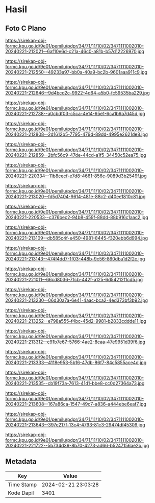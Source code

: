# Hasil

## Foto C Plano

https://sirekap-obj-formc.kpu.go.id/9e01/pemilu/pdpr/34/71/11/10/02/3471111002010-20240221-212021--6af10e6d-c21a-46c0-a81b-b57d12226970.jpg

https://sirekap-obj-formc.kpu.go.id/9e01/pemilu/pdpr/34/71/11/10/02/3471111002010-20240221-212550--49233a97-bb0a-40a9-bc2b-9601aaa911c9.jpg

https://sirekap-obj-formc.kpu.go.id/9e01/pemilu/pdpr/34/71/11/10/02/3471111002010-20240221-212646--9d4bcd2c-9922-4d64-a5b0-fc59535ba229.jpg

https://sirekap-obj-formc.kpu.go.id/9e01/pemilu/pdpr/34/71/11/10/02/3471111002010-20240221-212738--a0cbdf03-c5ca-4e14-95e1-6ca1b9a7d45d.jpg

https://sirekap-obj-formc.kpu.go.id/9e01/pemilu/pdpr/34/71/11/10/02/3471111002010-20240221-212808--2d1612b5-7795-479d-89dd-4995e2621de8.jpg

https://sirekap-obj-formc.kpu.go.id/9e01/pemilu/pdpr/34/71/11/10/02/3471111002010-20240221-212859--2bfc56c9-47de-44cd-a1f5-34450c52ea75.jpg

https://sirekap-obj-formc.kpu.go.id/9e01/pemilu/pdpr/34/71/11/10/02/3471111002010-20240221-220334--11b8cecf-e7d8-4661-856c-9089d3b2549f.jpg

https://sirekap-obj-formc.kpu.go.id/9e01/pemilu/pdpr/34/71/11/10/02/3471111002010-20240221-213020--fd5d7404-9614-481e-88c2-d40ee1810c81.jpg

https://sirekap-obj-formc.kpu.go.id/9e01/pemilu/pdpr/34/71/11/10/02/3471111002010-20240221-220533--c376bec2-94b8-459f-88dd-88b916c1aac2.jpg

https://sirekap-obj-formc.kpu.go.id/9e01/pemilu/pdpr/34/71/11/10/02/3471111002010-20240221-213109--db585c4f-e450-4981-8445-f320ebb6d994.jpg

https://sirekap-obj-formc.kpu.go.id/9e01/pemilu/pdpr/34/71/11/10/02/3471111002010-20240221-213143--474f4dd7-1f03-448b-9c56-860dba1d2f2c.jpg

https://sirekap-obj-formc.kpu.go.id/9e01/pemilu/pdpr/34/71/11/10/02/3471111002010-20240221-221011--66cd8036-71cb-442f-a125-6d54212f1cd5.jpg

https://sirekap-obj-formc.kpu.go.id/9e01/pemilu/pdpr/34/71/11/10/02/3471111002010-20240221-213230--06d30a7a-6e41-4aac-bca2-4ed373bf3b92.jpg

https://sirekap-obj-formc.kpu.go.id/9e01/pemilu/pdpr/34/71/11/10/02/3471111002010-20240221-213252--e798a555-f4bc-45d2-9981-b2833cddde11.jpg

https://sirekap-obj-formc.kpu.go.id/9e01/pemilu/pdpr/34/71/11/10/02/3471111002010-20240221-213312--c91b7e67-5766-4ae2-8caa-47e9951d39f6.jpg

https://sirekap-obj-formc.kpu.go.id/9e01/pemilu/pdpr/34/71/11/10/02/3471111002010-20240221-213333--4118e953-5b16-47db-86f7-84c5855ace4d.jpg

https://sirekap-obj-formc.kpu.go.id/9e01/pemilu/pdpr/34/71/11/10/02/3471111002010-20240221-213535--cb19f73a-7613-41d1-bbe8-cc0d27364a73.jpg

https://sirekap-obj-formc.kpu.go.id/9e01/pemilu/pdpr/34/71/11/10/02/3471111002010-20240221-213608--167a86ca-1547-49c7-a836-a444ebe6eaf7.jpg

https://sirekap-obj-formc.kpu.go.id/9e01/pemilu/pdpr/34/71/11/10/02/3471111002010-20240221-213643--397e217f-13c4-4793-81c3-29474df45309.jpg

https://sirekap-obj-formc.kpu.go.id/9e01/pemilu/pdpr/34/71/11/10/02/3471111002010-20240221-221722--5b734d39-8b70-4273-ad66-b5247156ae2b.jpg


## Metadata

| Key        | Value               |
| ---------- | ------------------- |
| Time Stamp | 2024-02-21 23:03:28 |
| Kode Dapil | 3401                |



